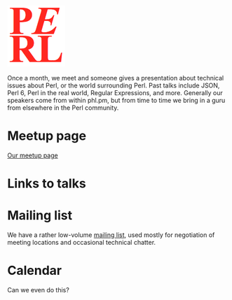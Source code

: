 ![perl](phlpm_logo.png)

Once a month, we meet and someone gives a presentation about technical issues about Perl, or the world surrounding Perl. Past talks include JSON, Perl 6, Perl in the real world, Regular Expressions, and more. Generally our speakers come from within phl.pm, but from time to time we bring in a guru from elsewhere in the Perl community.

# Meetup page
[Our meetup page](https://www.meetup.com/Philadelphia-Perl-Mongers/)

# Links to talks

# Mailing list
We have a rather low-volume [mailing list](http://mail.pm.org/mailman/listinfo/philadelphia-pm), used mostly for negotiation of meeting locations and occasional technical chatter.

# Calendar

Can we even do this?

